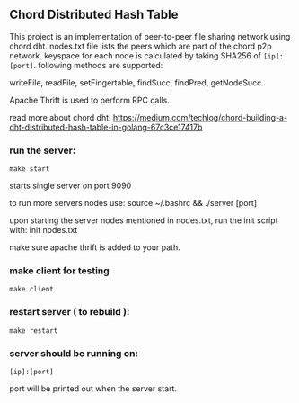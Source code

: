 ## Chord Distributed Hash Table

This project is an implementation of peer-to-peer file sharing network using chord dht. nodes.txt file lists the peers
which are part of the chord p2p network. keyspace for each node is calculated by taking SHA256 of `[ip]:[port]`.
following methods are supported:

writeFile, readFile, setFingertable, findSucc, findPred, getNodeSucc.

Apache Thrift is used to perform RPC calls.

read more about chord dht: https://medium.com/techlog/chord-building-a-dht-distributed-hash-table-in-golang-67c3ce17417b

### run the server:

``
make start
``

starts single server on port 9090

to run more servers nodes use: source ~/.bashrc && ./server [port]

upon starting the server nodes mentioned in nodes.txt, run the init script with: init nodes.txt

make sure apache thrift is added to your path.

### make client for testing

``
make client
``

### restart server ( to rebuild ):

``
make restart
``

### server should be running on:

``
[ip]:[port]
``

port will be printed out when the server start.



